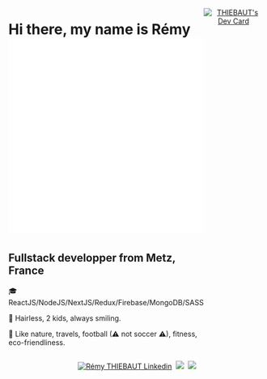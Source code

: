 <div style="width: 100%; display: flex">
  <div>
    <h1>Hi there, my name is Rémy <img src="./thiebautremy.svg" style="width: 100%;" alt="Click to see the source"></h1>
    <h2>Fullstack developper from Metz, France </h2>
    <p>🎓 ReactJS/NodeJS/NextJS/Redux/Firebase/MongoDB/SASS</p>
    <p>🙂 Hairless, 2 kids, always smiling.</p>
    <p>🧡 Like nature, travels, football (⚠ not soccer ⚠), fitness, eco-friendliness.</p>
  </div>
   <p align="center"><a href="https://app.daily.dev/remy_tht"><img src="https://api.daily.dev/devcards/34504ffba1cb427aad6c54c8793e2169.png?r=08m" width="400" alt="THIEBAUT's Dev Card"/></a></p>
</div>
 <p align="center">
    &nbsp;<a href="https://www.linkedin.com/in/r%C3%A9my-thiebaut-9b807b129/" target="blank"><img src="https://img.shields.io/badge/LinkedIn-0077B5?style=for-the-badge&logo=linkedin&logoColor=white" alt="Rémy THIEBAUT Linkedin"/></a>
  &nbsp;<a href="https://thiebautremy.fr" target="blank"><img src="https://img.shields.io/badge/website-000000?style=for-the-badge&logo=About.me&logoColor=white"></a>
  &nbsp;<a href="mailto:remythiebaut52@gmail.com"><img src="https://img.shields.io/badge/Gmail-D14836?style=for-the-badge&logo=gmail&logoColor=white"></a>
 </p>
  
  
 

